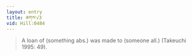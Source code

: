 ```yaml
---
layout: entry
title: ཆགས་√3
vid: Hill:0484
---
```

> A loan of (something abs.) was made to (someone all.) (Takeuchi 1995: 49).
